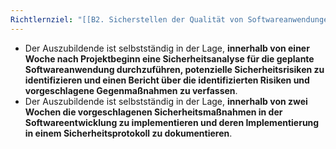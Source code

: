 ```yaml
---
Richtlernziel: "[[B2. Sicherstellen der Qualität von Softwareanwendungen]]"
---
```

- Der Auszubildende ist selbstständig in der Lage, **innerhalb von einer Woche nach Projektbeginn eine Sicherheitsanalyse für die geplante Softwareanwendung durchzuführen, potenzielle Sicherheitsrisiken zu identifizieren und einen Bericht über die identifizierten Risiken und vorgeschlagene Gegenmaßnahmen zu verfassen**.
- Der Auszubildende ist selbstständig in der Lage, **innerhalb von zwei Wochen die vorgeschlagenen Sicherheitsmaßnahmen in der Softwareentwicklung zu implementieren und deren Implementierung in einem Sicherheitsprotokoll zu dokumentieren**.